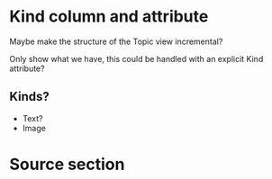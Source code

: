 # Kind column and attribute

Maybe make the structure of the Topic view incremental?

Only show what we have, this could be handled with an explicit Kind attribute?

## Kinds?

- Text?
- Image

# Source section

